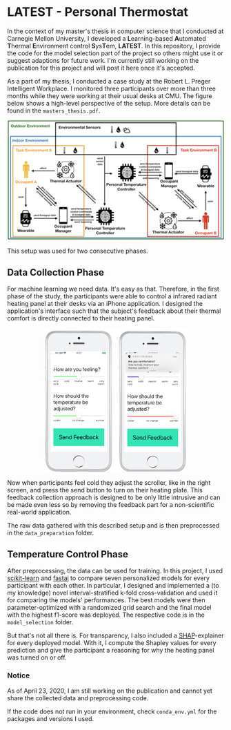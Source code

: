 # LATEST - Personal Thermostat

In the context of my master's thesis in computer science that I conducted at Carnegie
Mellon University, I developed a **L**earning-based **A**utomated **T**hermal 
**E**nvironment control **S**ys**T**em, **LATEST**. In this repository, I provide the code 
for the model selection part of the project so others might use it or suggest adaptions 
for future work. I'm currently still working on the publication for this project and 
will post it here once it's accepted. 
 
As a part of my thesis, I conducted a case study at the Robert L. Preger Intelligent 
Workplace. I monitored three participants over more than three months while they 
were working at their usual desks at CMU. The figure below shows a high-level perspective
of the setup. More details can be found in the ```masters_thesis.pdf```.

<p align="center">
  <img src="https://raw.githubusercontent.com/pruoff/LATEST/master/figures/high_level_design.jpeg" width="700" />
</p>

This setup was used for two consecutive phases.

## Data Collection Phase
For machine learning we need data. It's easy as that. Therefore, in the first phase of the 
study, the participants were able to control a infrared radiant heating panel at their 
desks via an iPhone application. I designed the application's interface such
that the subject's feedback about their thermal comfort is directly connected to their 
heating panel. 

<p align="center">
  <img src="https://raw.githubusercontent.com/pruoff/LATEST/master/figures/ui_data_collection_small.png" width="330" />
</p>

Now when participants feel cold they adjust the scroller, like in the right screen, and press
the send button to turn on their heating plate. This feedback collection approach is
designed to be only little intrusive and can be made even less so by removing the 
feedback part for a non-scientific real-world application.

The raw data gathered with this described setup and is then preprocessed 
in the ```data_preparation``` folder. 

## Temperature Control Phase  

After preprocessing, the data can be used for training. In this project, I used 
<a href="https://github.com/scikit-learn/scikit-learn" target="_blank">scikit-learn</a> and <a href="https://github.com/fastai/fastai" target="_blank">fastai</a> to compare seven personalized models for every participant with 
each other. In particular, I designed and implemented a (to my knowledge) novel 
interval-stratified k-fold cross-validation and used it for comparing the models' performances. 
The best models were then parameter-optimized with a randomized grid search and 
the final model with the highest f1-score was deployed. The respective code is in the 
```model_selection``` folder.

But that's not all there is. For transparency, I also included a 
<a href="https://github.com/slundberg/shap" target="_blank">SHAP</a>-explainer for every 
deployed model. With it, I compute the Shapley values for every prediction and give
the participant a reasoning for why the heating panel was turned on or off. 


### Notice
As of April 23, 2020, I am still working on the publication and cannot yet share the collected
data and preprocessing code.

If the code does not run in your environment, check ```conda_env.yml``` for the packages and 
versions I used.